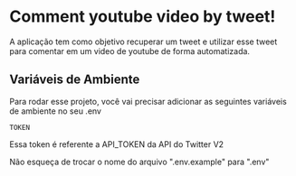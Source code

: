 
# Comment youtube video by tweet!

A aplicação tem como objetivo recuperar um tweet e utilizar esse tweet para comentar em um video de youtube de forma automatizada.
## Variáveis de Ambiente

Para rodar esse projeto, você vai precisar adicionar as seguintes variáveis de ambiente no seu .env

`TOKEN`

Essa token é referente a API_TOKEN da API do Twitter V2

Não esqueça de trocar o nome do arquivo ".env.example" para ".env"


